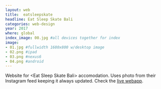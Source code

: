 ```yaml
---
layout: web
title:  eatsleepskate
headline: Eat Sleep Skate Bali
categories: web-design
year: 2017
where: global
index_image: 00.jpg #all devices together for index
image:
- 01.jpg #fullwidth 1680x800 w/desktop image
- 02.png #ipad
- 03.png #nexus6
- 04.png #android
---
```

Website for &lt;Eat Sleep Skate Bali&gt; accomodation. Uses photo from their Instagram feed keeping it always updated.
Check the [live webapp](http://essbali.com).
